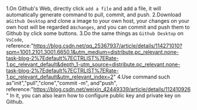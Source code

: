 1.On Github's Web, directly click `add a file` and add a file, it will automatically generate command to pull, commit, and push.
2.Download a`Github Desktop` and clone a image to your own host, your changes on your own host will be regarded as`changes`, and you can commit and push them to Github by click some buttons.
3.Do the same things as `Github Desktop` on `VsCode`, reference:"https://blog.csdn.net/qq_25367937/article/details/114271010?spm=1001.2101.3001.6650.1&utm_medium=distribute.pc_relevant.none-task-blog-2%7Edefault%7ECTRLIST%7ERate-1.pc_relevant_default&depth_1-utm_source=distribute.pc_relevant.none-task-blog-2%7Edefault%7ECTRLIST%7ERate-1.pc_relevant_default&utm_relevant_index=2"
4.Use command such as"init","pull","clone","commit -m", and"push", reference:"https://blog.csdn.net/weixin_42449339/article/details/112410926"
In it, you can also learn how to configure public key and private key on Github.
